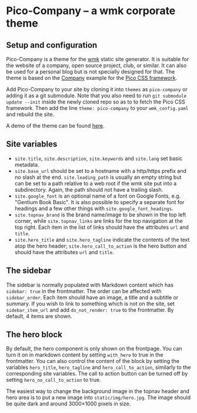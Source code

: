 # Pico-Company – a wmk corporate theme

## Setup and configuration

Pico-Company is a theme for the [wmk](https://github.com/bk/wmk) static site
generator. It is suitable for the website of a company, open source project,
club, or similar. It can also be used for a personal blog but is not specially
designed for that. The theme is based on the
[Company](https://picocss.com/examples/company/) example for the [Pico
CSS framework](https://picocss.com/).

Add Pico-Company to your site by cloning it into `themes` as
`pico-company` or adding it as a git submodule. Note that you also need to run
`git submodule update --init` inside the newly cloned repo so as to to fetch
the Pico CSS framework.  Then add the line `theme: pico-company` to your
`wmk_config.yaml` and rebuild the site.

A demo of the theme can be found [here](https://pico-company.baldr.net/).


## Site variables

-   `site.title`, `site.description`, `site.keywords` and `site.lang`
    set basic metadata.
-   `site.base_url` should be set to a hostname with a http/https prefix
    and no slash at the end. `site.leading_path` is usually an empty
    string but can be set to a path relative to a web root if the wmk
    site put into a subdirectory. Again, the path should not have a
    trailing slash.
-   `site.google_font` is an optional name of a font on Google Fonts,
    e.g. \"Gentium Book Basic\". It is also possible to specify a
    separate font for headings and a few other things with
    `site.google_font_headings`.
-   `site.topnav_brand` is the brand name/image to be shown in the top
    left corner, while `site.topnav_links` are links for the top
    navigation at the top right. Each item in the list of links should
    have the attributes `url` and `title`.
-   `site.hero_title` and `site.hero_tagline` indicate the contents of
    the text atop the hero header; `site.hero_call_to_action` is the
    hero button and should have the attributes `url` and `title`.

## The sidebar

The sidebar is normally populated with Markdown content which has
`sidebar: true` in the frontmatter. The order can be affected with
`sidebar_order`. Each item should have an image, a title and a subtitle
or summary. If you wish to link to something which is not on the site,
set `sidebar_item_url` and add `do_not_render: true` to the frontmatter.
By default, 4 items are shown.

## The hero block

By default, the hero component is only shown on the frontpage. You can
turn it on in markdown content by setting `with_hero` to true in the
frontmatter. You can also control the content of the block by setting
the variables `hero_title`, `hero_tagline` and `hero_call_to_action`,
similarly to the corresponding site variables. The call to action button
can be turned off by setting `hero_no_call_to_action` to true.

The easiest way to change the background image in the topnav header and
hero area is to put a new image into `static/img/hero.jpg`. The image
should be quite dark and around 3000×1000 pixels in size.

